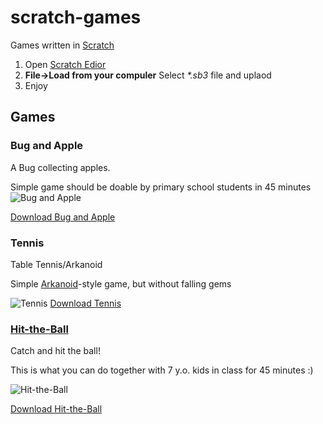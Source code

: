 # scratch-games
Games written in [Scratch](https://scratch.mit.edu)

1. Open [Scratch Edior](https://scratch.mit.edu/projects/editor/)
2. **File->Load from your compuler** Select _*.sb3_ file and uplaod
3. Enjoy

## Games

### Bug and Apple

A Bug collecting apples.

Simple game should be doable by primary school students in 45 minutes
![Bug and Apple](bug-and-apple/Bug-and-Apple.png)

[Download Bug and Apple](bug-and-apple/Bug-and-Apple.sb3)

### Tennis

Table Tennis/Arkanoid

Simple [Arkanoid](https://en.wikipedia.org/wiki/Arkanoid)-style game, but without falling gems

![Tennis](tennis/Tennis.png)
[Download Tennis](tennis/Tennis.sb3)

### [Hit-the-Ball](hit-the-ball/hit-the-ball.sb3)
   
Catch and hit the ball!

This is what you can do together with 7 y.o. kids in class for 45 minutes :)

![Hit-the-Ball](hit-the-ball/hit-the-ball.png)

[Download Hit-the-Ball](hit-the-ball/hit-the-ball.sb3)
